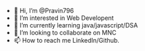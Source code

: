- 👋 Hi, I’m @Pravin796
- 👀 I’m interested in Web Developent 
- 🌱 I’m currently learning java/javascript/DSA
- 💞️ I’m looking to collaborate on MNC
- 📫 How to reach me LinkedIn/Github.

<!---
Pravin796/Pravin796 is a ✨ special ✨ repository because its `README.md` (this file) appears on your GitHub profile.
You can click the Preview link to take a look at your changes.
--->
